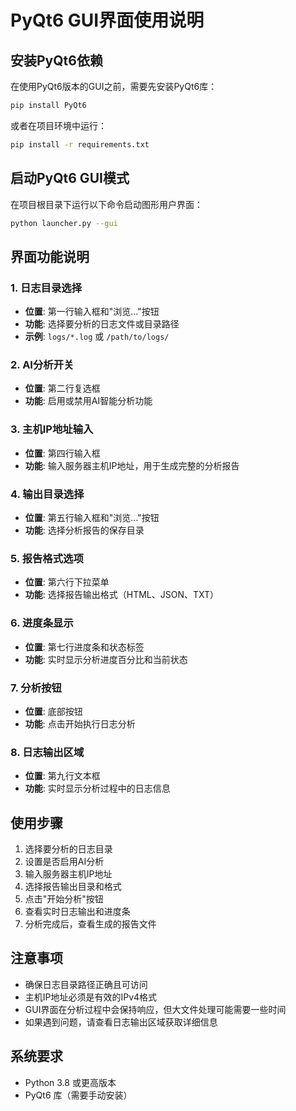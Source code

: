 # PyQt6 GUI界面使用说明

## 安装PyQt6依赖

在使用PyQt6版本的GUI之前，需要先安装PyQt6库：

```bash
pip install PyQt6
```

或者在项目环境中运行：
```bash
pip install -r requirements.txt
```

## 启动PyQt6 GUI模式

在项目根目录下运行以下命令启动图形用户界面：

```bash
python launcher.py --gui
```

## 界面功能说明

### 1. 日志目录选择
- **位置**: 第一行输入框和"浏览..."按钮
- **功能**: 选择要分析的日志文件或目录路径
- **示例**: `logs/*.log` 或 `/path/to/logs/`

### 2. AI分析开关
- **位置**: 第二行复选框
- **功能**: 启用或禁用AI智能分析功能

### 3. 主机IP地址输入
- **位置**: 第四行输入框
- **功能**: 输入服务器主机IP地址，用于生成完整的分析报告

### 4. 输出目录选择
- **位置**: 第五行输入框和"浏览..."按钮
- **功能**: 选择分析报告的保存目录

### 5. 报告格式选项
- **位置**: 第六行下拉菜单
- **功能**: 选择报告输出格式（HTML、JSON、TXT）

### 6. 进度条显示
- **位置**: 第七行进度条和状态标签
- **功能**: 实时显示分析进度百分比和当前状态

### 7. 分析按钮
- **位置**: 底部按钮
- **功能**: 点击开始执行日志分析

### 8. 日志输出区域
- **位置**: 第九行文本框
- **功能**: 实时显示分析过程中的日志信息

## 使用步骤

1. 选择要分析的日志目录
2. 设置是否启用AI分析
3. 输入服务器主机IP地址
4. 选择报告输出目录和格式
5. 点击"开始分析"按钮
6. 查看实时日志输出和进度条
7. 分析完成后，查看生成的报告文件

## 注意事项

- 确保日志目录路径正确且可访问
- 主机IP地址必须是有效的IPv4格式
- GUI界面在分析过程中会保持响应，但大文件处理可能需要一些时间
- 如果遇到问题，请查看日志输出区域获取详细信息

## 系统要求

- Python 3.8 或更高版本
- PyQt6 库（需要手动安装）